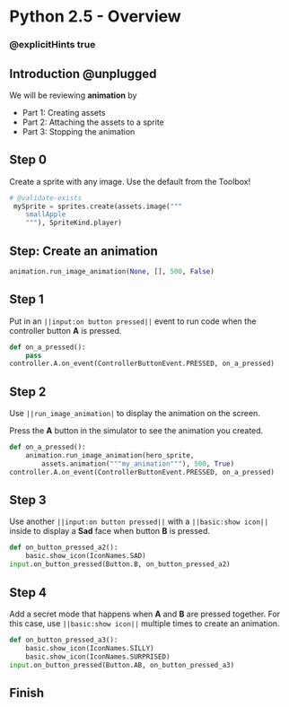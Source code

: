 # Python 2.5 - Overview 

### @explicitHints true

## Introduction @unplugged

We will be reviewing **animation** by
- Part 1: Creating assets
- Part 2: Attaching the assets to a sprite
- Part 3: Stopping the animation

## Step 0 

Create a sprite with any image.  Use the default from the Toolbox!

```python
# @validate-exists 
 mySprite = sprites.create(assets.image("""
    smallApple
    """), SpriteKind.player)
```

## Step: Create an animation
```python
animation.run_image_animation(None, [], 500, False)
```



## Step 1

Put in an ``||input:on button pressed||`` event to run code when the controller button **A** is pressed.

```python
def on_a_pressed():
    pass
controller.A.on_event(ControllerButtonEvent.PRESSED, on_a_pressed)
```

## Step 2

Use ``||run_image_animation|`` to display the animation on the screen.

Press the **A** button in the simulator to see the animation you created.

```python
def on_a_pressed():
    animation.run_image_animation(hero_sprite,
        assets.animation("""my_animation"""), 500, True)
controller.A.on_event(ControllerButtonEvent.PRESSED, on_a_pressed)

```

## Step 3

Use another ``||input:on button pressed||`` with a ``||basic:show icon||`` inside to display a **Sad** face when button **B** is pressed.

```python
def on_button_pressed_a2():
    basic.show_icon(IconNames.SAD)
input.on_button_pressed(Button.B, on_button_pressed_a2)
```

## Step 4

Add a secret mode that happens when **A** and **B** are pressed together. For this case, use ``||basic:show icon||`` multiple times to create an animation.

```python
def on_button_pressed_a3():
    basic.show_icon(IconNames.SILLY)
    basic.show_icon(IconNames.SURPRISED)
input.on_button_pressed(Button.AB, on_button_pressed_a3)
```

## Finish

